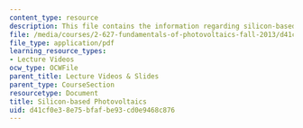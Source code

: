 ```yaml
---
content_type: resource
description: This file contains the information regarding silicon-based photovoltaics.
file: /media/courses/2-627-fundamentals-of-photovoltaics-fall-2013/d41cf0e38e75bfafbe93cd0e9468c876_MIT2_627F13_lec10-11.pdf
file_type: application/pdf
learning_resource_types:
- Lecture Videos
ocw_type: OCWFile
parent_title: Lecture Videos & Slides
parent_type: CourseSection
resourcetype: Document
title: Silicon-based Photovoltaics
uid: d41cf0e3-8e75-bfaf-be93-cd0e9468c876
---
```

